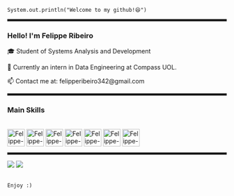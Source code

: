 

  `System.out.println("Welcome to my github!😆")`

<hr style="border: 2px solid;">




### Hello! I'm Felippe Ribeiro

<p>🎓 Student of Systems Analysis and Development</p>
<p>📙 Currently an intern in Data Engineering at Compass UOL.</p>
<p>📫 Contact me at: felipperibeiro342@gmail.com</p>

<hr style="border: 2px solid;">

### Main Skills

<div style="display: inline_block"><br>
  <img align="center" alt="Felippe-Js" height="40" width="40" src="https://skillicons.dev/icons?i=javascript">
  <img align="center" alt="Felippe-Ts" height="40" width="40" src="https://skillicons.dev/icons?i=typescript">
  <img align="center" alt="Felippe-HTML" height="40" width="40" src="https://skillicons.dev/icons?i=html">
  <img align="center" alt="Felippe-CSS" height="40" width="40" src="https://skillicons.dev/icons?i=css">
  <img align="center" alt="Felippe-Java" height="40" width="40" src="https://skillicons.dev/icons?i=java">
  <img align="center" alt="Felippe-PHP" height="40" width="40" src="https://skillicons.dev/icons?i=php">
  <img align="center" alt="Felippe-MySQL" height="40" width="40" src="https://skillicons.dev/icons?i=mysql">
</div>

<hr style="border: 2px solid;">

<div> 
  <a href="https://www.instagram.com/ri.beiroo/" target="_blank"><img src="https://img.shields.io/badge/-Instagram-%23E4405F?style=for-the-badge&logo=instagram&logoColor=white" target="_blank"></a>
  <a href="https://www.linkedin.com/in/felippe-ribeiro-ds/" target="_blank"><img src="https://img.shields.io/badge/-LinkedIn-%230077B5?style=for-the-badge&logo=linkedin&logoColor=white" target="_blank"></a> 
</div>

<br>

`Enjoy :)`

</div>
